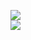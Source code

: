 [![](https://img.shields.io/badge/Made%20With-Github%20Spray-lightgrey.svg?style=for-the-badge&logo=github)](https://github.com/Annihil/github-spray#6886)  
[![](https://i.imgur.com/2DrTn0Z.gif)](https://github.com/Annihil/github-spray)